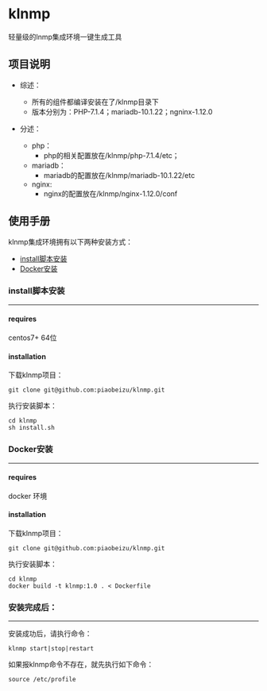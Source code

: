 klnmp
===

轻量级的lnmp集成环境一键生成工具


项目说明
---

* 综述：
    * 所有的组件都编译安装在了/klnmp目录下
    * 版本分别为：PHP-7.1.4；mariadb-10.1.22；ngninx-1.12.0

* 分述：
    * php：
        * php的相关配置放在/klnmp/php-7.1.4/etc；
    * mariadb：
        * mariadb的配置放在/klnmp/mariadb-10.1.22/etc
    * nginx:
        * nginx的配置放在/klnmp/nginx-1.12.0/conf
        
使用手册
---
klnmp集成环境拥有以下两种安装方式：

* [install脚本安装](#install脚本安装)
* [Docker安装](#Docker安装)

### install脚本安装
---

#### requires
centos7+ 64位

#### installation

下载klnmp项目：

```
git clone git@github.com:piaobeizu/klnmp.git
```

执行安装脚本：
```
cd klnmp
sh install.sh
```

### Docker安装
---

#### requires
docker 环境

#### installation

下载klnmp项目：

```
git clone git@github.com:piaobeizu/klnmp.git
```

执行安装脚本：
```
cd klnmp
docker build -t klnmp:1.0 . < Dockerfile
```

### 安装完成后：
---

安装成功后，请执行命令：
```$xslt
klnmp start|stop|restart
```
如果报klnmp命令不存在，就先执行如下命令：
```$xslt
source /etc/profile
```
